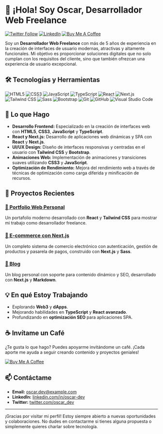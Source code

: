 # 👋 ¡Hola! Soy **Oscar**, Desarrollador Web Freelance

[![Twitter Follow](https://img.shields.io/twitter/follow/oscar_dev?style=social)](https://twitter.com/oscar_dev)
[![LinkedIn](https://img.shields.io/badge/LinkedIn-Connect-blue?style=social&logo=linkedin)](https://linkedin.com/in/oscar-dev)
[![Buy Me A Coffee](https://img.shields.io/badge/Buy%20Me%20A%20Coffee-Support-yellow?style=flat&logo=buy-me-a-coffee)](https://www.buymeacoffee.com/oscardev)

Soy un **Desarrollador Web Freelance** con más de 5 años de experiencia en la creación de interfaces de usuario modernas, atractivas y altamente funcionales. Mi objetivo es proporcionar soluciones digitales que no solo cumplan con los requisitos del cliente, sino que también ofrezcan una experiencia de usuario excepcional.

## 🛠️ **Tecnologías y Herramientas**

![HTML5](https://img.shields.io/badge/-HTML5-E34F26?style=flat-square&logo=html5&logoColor=white)
![CSS3](https://img.shields.io/badge/-CSS3-1572B6?style=flat-square&logo=css3)
![JavaScript](https://img.shields.io/badge/-JavaScript-F7DF1E?style=flat-square&logo=javascript&logoColor=black)
![TypeScript](https://img.shields.io/badge/-TypeScript-007ACC?style=flat-square&logo=typescript&logoColor=white)
![React](https://img.shields.io/badge/-React-61DAFB?style=flat-square&logo=react&logoColor=black)
![Next.js](https://img.shields.io/badge/-Next.js-000000?style=flat-square&logo=nextdotjs&logoColor=white)
![Tailwind CSS](https://img.shields.io/badge/-Tailwind%20CSS-38B2AC?style=flat-square&logo=tailwind-css&logoColor=white)
![Sass](https://img.shields.io/badge/-Sass-CC6699?style=flat-square&logo=sass&logoColor=white)
![Bootstrap](https://img.shields.io/badge/-Bootstrap-7952B3?style=flat-square&logo=bootstrap&logoColor=white)
![Git](https://img.shields.io/badge/-Git-F05032?style=flat-square&logo=git&logoColor=white)
![GitHub](https://img.shields.io/badge/-GitHub-181717?style=flat-square&logo=github)
![Visual Studio Code](https://img.shields.io/badge/-VS%20Code-007ACC?style=flat-square&logo=visual-studio-code)

## 🚀 **Lo que Hago**

- **Desarrollo Frontend:** Especializado en la creación de interfaces web con **HTML5**, **CSS3**, **JavaScript** y **TypeScript**.
- **React y Next.js:** Desarrollo de aplicaciones web dinámicas y SPA con **React** y **Next.js**.
- **UI/UX Design:** Diseño de interfaces responsivas y centradas en el usuario con **Tailwind CSS** y **Bootstrap**.
- **Animaciones Web:** Implementación de animaciones y transiciones suaves utilizando **CSS3** y **JavaScript**.
- **Optimización de Rendimiento:** Mejora del rendimiento web a través de técnicas de optimización como carga diferida y minificación de recursos.

## 🎯 **Proyectos Recientes**

### [🔗 Portfolio Web Personal](https://github.com/oscar-dev/portfolio)

Un portafolio moderno desarrollado con **React** y **Tailwind CSS** para mostrar mi trabajo como desarrollador freelance.

### [🔗 E-commerce con Next.js](https://github.com/oscar-dev/nextjs-ecommerce)

Un completo sistema de comercio electrónico con autenticación, gestión de productos y pasarela de pagos, construido con **Next.js** y **Sass**.

### [🔗 Blog ](https://github.com/oscar-dev/blog-nextjs)

Un blog personal con soporte para contenido dinámico y SEO, desarrollado con **Next.js** y **Markdown**.

## 💡 **En qué Estoy Trabajando**

- Explorando **Web3** y **dApps**.
- Mejorando habilidades en **TypeScript** y **React avanzado**.
- Profundizando en **optimización SEO** para aplicaciones SPA.

## ☕ **Invítame un Café**

¿Te gusta lo que hago? Puedes apoyarme invitándome un café. ¡Cada aporte me ayuda a seguir creando contenido y proyectos geniales!

[![Buy Me A Coffee](https://img.shields.io/badge/Buy%20Me%20A%20Coffee-Support-yellow?style=for-the-badge&logo=buy-me-a-coffee)](https://www.buymeacoffee.com/oscardev)

## 📫 **Contáctame**

- **Email:** oscar.dev@example.com
- **LinkedIn:** [linkedin.com/in/oscar-dev](https://linkedin.com/in/oscar-dev)
- **Twitter:** [twitter.com/oscar_dev](https://twitter.com/oscar_dev)

---

¡Gracias por visitar mi perfil! Estoy siempre abierto a nuevas oportunidades y colaboraciones. No dudes en contactarme si tienes alguna propuesta o simplemente quieres charlar sobre tecnología.
